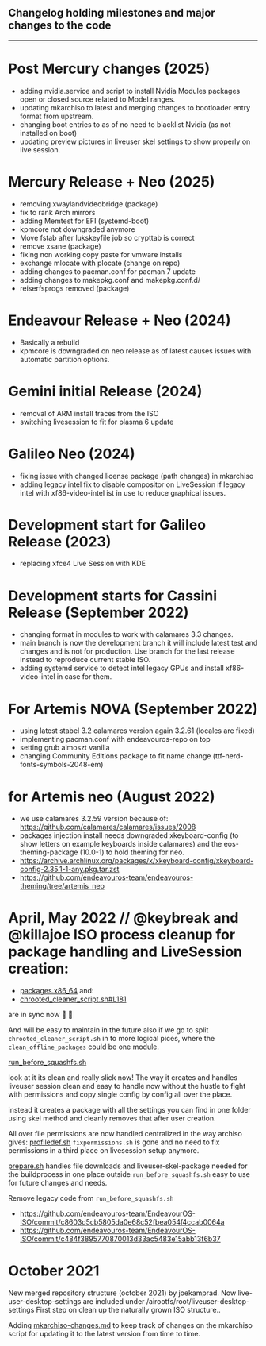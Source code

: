 ## Changelog holding milestones and major changes to the code


---
# Post Mercury changes (2025)
* adding nvidia.service and script to install Nvidia Modules packages open or closed source related to Model ranges.
* updating mkarchiso to latest and merging changes to bootloader entry format from upstream.
* changing boot entries to as of no need to blacklist Nvidia (as not installed on boot)
* updating preview pictures in liveuser skel settings to show properly on live session.

# Mercury Release + Neo (2025)
* removing xwaylandvideobridge (package)
* fix to rank Arch mirrors
* adding Memtest for EFI (systemd-boot)
* kpmcore not downgraded anymore
* Move fstab after lukskeyfile job so crypttab is correct
* remove xsane (package)
* fixing non working copy paste for vmware installs
* exchange mlocate with plocate (change on repo)
* adding changes to pacman.conf for pacman 7 update
* adding changes to makepkg.conf and makepkg.conf.d/
* reiserfsprogs removed (package)

# Endeavour Release + Neo (2024)
* Basically a rebuild
* kpmcore is downgraded on neo release as of latest causes issues with automatic partition options.

# Gemini initial Release (2024)
* removal of ARM install traces from the ISO
* switching livesession to fit for plasma 6 update

# Galileo Neo (2024)
* fixing issue with changed license package (path changes) in mkarchiso
* adding legacy intel fix to disable compositor on LiveSession if legacy intel with xf86-video-intel ist in use to reduce graphical issues.

# Development start for Galileo Release (2023)
* replacing xfce4 Live Session with KDE

# Development starts for Cassini Release (September 2022)
* changing format in modules to work with calamares 3.3 changes.
* main branch is now the development branch it will include latest test and changes and is not for production. Use branch for the last release instead to reproduce current stable ISO.
* adding systemd service to detect intel legacy GPUs and install xf86-video-intel in case for them.

# For Artemis NOVA (September 2022)
* using latest stabel 3.2 calamares version again 3.2.61 (locales are fixed)
* implementing pacman.conf with endeavouros-repo on top
* setting grub almoszt vanilla
* changing Community Editions package to fit name change (ttf-nerd-fonts-symbols-2048-em)

# for Artemis neo (August 2022) 
* we use calamares 3.2.59 version because of: https://github.com/calamares/calamares/issues/2008
* packages injection install needs downgraded xkeyboard-config (to show letters on example keyboards inside calamares) 
 and the eos-theming-package (10.0-1) to hold theming for neo.
* https://archive.archlinux.org/packages/x/xkeyboard-config/xkeyboard-config-2.35.1-1-any.pkg.tar.zst
* https://github.com/endeavouros-team/endeavouros-theming/tree/artemis_neo


# April, May 2022 // @keybreak and @killajoe ISO process cleanup for package handling and LiveSession creation:

* [packages.x86_64](https://github.com/endeavouros-team/EndeavourOS-ISO/blob/main/packages.x86_64)
and:
* [chrooted_cleaner_script.sh#L181](https://github.com/endeavouros-team/EndeavourOS-calamares/blob/13511822baa4cb9414d837b9b2ccb258335010aa/calamares/scripts/chrooted_cleaner_script.sh#L181)

are in sync now :clap: :partying_face:

And will be easy to maintain in the future also if we go to split `chrooted_cleaner_script.sh` in to more logical pices, where the `clean_offline_packages` could be one module. 

[run_before_squashfs.sh](https://github.com/endeavouros-team/EndeavourOS-ISO/blob/main/run_before_squashfs.sh)

look at it its clean and really slick now! The way it creates and handles liveuser session clean and easy to handle now without the hustle to fight with permissions and copy single config by config all over the place. 

instead it creates a package with all the settings you can find in one folder using skel method and cleanly removes that after user creation. 

All over file permissions are now handled centralized in the way archiso gives:
[profiledef.sh](https://github.com/endeavouros-team/EndeavourOS-ISO/blob/main/profiledef.sh)
`fixpermissions.sh` is gone and no need to fix permissions in a third place on livesession setup anymore.

[prepare.sh](https://github.com/endeavouros-team/EndeavourOS-ISO/blob/main/prepare.sh)
handles file downloads and liveuser-skel-package needed for the buildprocess in one place outside `run_before_squashfs.sh` easy to use for future changes and needs.

Remove legacy code from `run_before_squashfs.sh`
- https://github.com/endeavouros-team/EndeavourOS-ISO/commit/c8603d5cb5805da0e68c52fbea054f4ccab0064a
- https://github.com/endeavouros-team/EndeavourOS-ISO/commit/c484f3895770870013d33ac5483e15abb13f6b37


# October 2021

New merged repository structure (october 2021) by joekamprad. 
Now live-user-desktop-settings are included under /airootfs/root/liveuser-desktop-settings
First step on clean up the naturally grown ISO structure..

Adding [mkarchiso-changes.md](https://github.com/endeavouros-team/EndeavourOS-ISO/blob/main/mkarchiso-changes.md) to keep track of changes on the mkarchiso script for updating it to the latest version from time to time.
